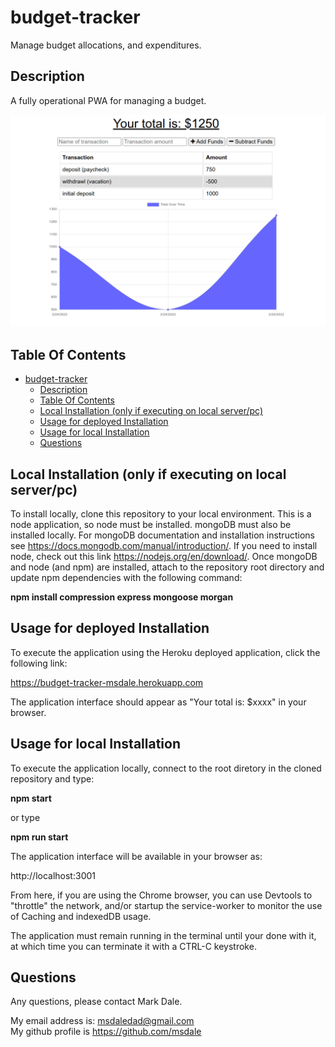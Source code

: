 # budget-tracker

Manage budget allocations, and expenditures.

## Description

A fully operational PWA for managing a budget.

![screenshot](./images/screenshot.png)

## Table Of Contents

- [budget-tracker](#budget-tracker)
  - [Description](#description)
  - [Table Of Contents](#table-of-contents)
  - [Local Installation (only if executing on local server/pc)](#local-installation-only-if-executing-on-local-serverpc)
  - [Usage for deployed Installation](#usage-for-deployed-installation)
  - [Usage for local Installation](#usage-for-local-installation)
  - [Questions](#questions)

## Local Installation (only if executing on local server/pc)

To install locally, clone this repository to your local environment. This is a node application, so node must be installed. mongoDB must also be installed locally. For mongoDB documentation and installation instructions see https://docs.mongodb.com/manual/introduction/. If you need to install node, check out this link https://nodejs.org/en/download/. Once mongoDB and node (and npm) are installed, attach to the repository root directory and update npm dependencies with the following command:

**npm install compression express mongoose morgan**  
  

## Usage for deployed Installation

To execute the application using the Heroku deployed application, click the following link:

https://budget-tracker-msdale.herokuapp.com
  
The application interface should appear as "Your total is: $xxxx" in your browser.

## Usage for local Installation

To execute the application locally, connect to the root diretory in the cloned repository and type:

**npm start** 
  
or type

**npm run start**
  
The application interface will be available in your browser as:

http://localhost:3001

From here, if you are using the Chrome browser, you can use Devtools to "throttle" the network, and/or startup the service-worker to monitor the use of Caching and indexedDB usage.  
  
The application must remain running in the terminal until your done with it, at which time you can terminate it with a CTRL-C keystroke.

## Questions

Any questions, please contact Mark Dale.

My email address is: msdaledad@gmail.com  
My github profile is https://github.com/msdale
